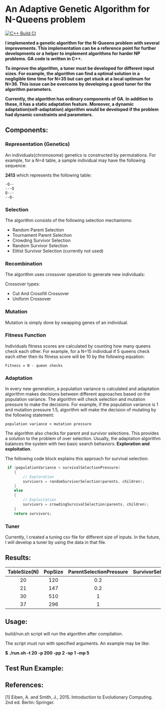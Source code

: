 # An Adaptive Genetic Algorithm for N-Queens problem
[![C++ Build CI](https://github.com/berkkirtay/adaptive-genetic-algorithm-for-n-queens/actions/workflows/main.yml/badge.svg?branch=main)](https://github.com/berkkirtay/adaptive-genetic-algorithm-for-n-queens/actions/workflows/main.yml)

**I implemented a genetic algorithm for the N-Queens problem with several improvements. 
This implementation can be a reference point for further developments or a helper to implement 
algorithms for harder NP problems. GA code is written in C++.** 

**To improve the algorithm, a tuner must be developed for different input sizes. For example, 
the algorithm can find a optimal solution in a negligible time time for N=35 but can get stuck at a local optimum for N=36. This
issue can be overcome by developing a good tuner for the algorithm parameters.** 

**Currently, the algorithm has ordinary components of GA. In addition to these, 
it has a static adaptation feature. Moreover, a dynamic adaptation(self-adaptation) algorithm 
would be developed if the problem had dynamic constraints and parameters.**

## Components:

### Representation (Genetics)
An individuals(chromosome) genetics is constructed by permutations. For example, for a N=4 table,
a sample individual may have the following sequence:

**2413** which represents the following table:
```
-Q--
---Q
Q---
--Q-
```

### Selection
The algorithm consists of the following selection mechanisms:
  - Random Parent Selection
  - Tournament Parent Selection
  - Crowding Survivor Selection
  - Random Survivor Selection
  - Elitist Survivor Selection (currently not used)

### Recombination
The algorithm uses crossover operation to generate new individuals:

Crossover types:
  - Cut And Crossfill Crossover
  - Uniform Crossover

### Mutation
Mutation is simply done by swapping genes of an individual.

### Fitness Function
Individuals fitness scores are calculated by counting how many queens check each other.
For example, for a N=15 individual if 5 queens check each other then its fitness score 
will be 10 by the following equation: 

`Fitness = N - queen checks`

### Adaptation 
In every new generation, a population variance is calculated and adaptation 
algorithm makes decisions between different approaches based on the population variance.
The algorithm will check selection and mutation pressure to make the decisions.
For example, if the population variance is 1 and mutation pressure 1.5, algorithm will make the
decision of mutating by the following statement:

`population variance < mutation pressure`

The algorithm also checks for parent and survivor selections. This provides a solution
to the problem of over selection. Usually, the adaptation algorithm balances the system with 
two basic search behaviors: **Exploration and exploitation**.

The following code block explains this approach for survival selection:
```cpp
 if (populationVariance < survivalSelectionPressure)
    {
        // Exploration
        survivors = randomSurvivorSelection(parents, children);
    }
    else
    {
        // Exploitation
        survivors = crowdingSurvivalSelection(parents, children);
    }
    return survivors;
```

### Tuner
Currently, I created a tuning csv file for different size of inputs. In the future, I will
develop a tuner by using the data in that file.

## Results:

| TableSize(N) | PopSize | ParentSelectionPressure | SurvivorSelectionPressure | MutationPressure | ExecutionTime |
| :---:        | :---:   | :---:                   |  :---:                    |  :---:           |  :---:        |
| 20           | 120     | 0.2                     |   0.5                     |   1.2            |  1s           |
| 21           | 147     | 0.2                     |   0.5                     |   1.2            |  3s           |
| 30           | 510     | 1                       |   0.5                     |   2              |  22s          |
| 37           | 296     | 1                       |   0.5                     |   2              |  114s         |

## Usage:
build/run.sh script will run the algorithm after compilation.

The script must run with specified arguments. An example may be like:

**$ ./run.sh -t 20 -p 200 -pp 2 -sp 1 -mp 5**

## Test Run Example:


## References:
[1]	Eiben, A. and Smith, J., 2015. Introduction to Evolutionary Computing. 2nd ed. Berlin: Springer.
